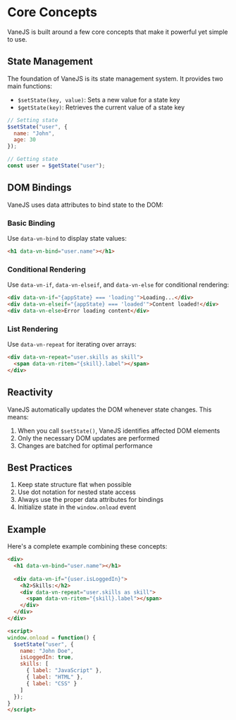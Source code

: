 # Core Concepts

VaneJS is built around a few core concepts that make it powerful yet simple to use.

## State Management

The foundation of VaneJS is its state management system. It provides two main functions:

- `$setState(key, value)`: Sets a new value for a state key
- `$getState(key)`: Retrieves the current value of a state key

```javascript
// Setting state
$setState("user", {
  name: "John",
  age: 30
});

// Getting state
const user = $getState("user");
```

## DOM Bindings

VaneJS uses data attributes to bind state to the DOM:

### Basic Binding
Use `data-vn-bind` to display state values:
```html
<h1 data-vn-bind="user.name"></h1>
```

### Conditional Rendering
Use `data-vn-if`, `data-vn-elseif`, and `data-vn-else` for conditional rendering:
```html
<div data-vn-if="{appState} === 'loading'">Loading...</div>
<div data-vn-elseif="{appState} === 'loaded'">Content loaded!</div>
<div data-vn-else>Error loading content</div>
```

### List Rendering
Use `data-vn-repeat` for iterating over arrays:
```html
<div data-vn-repeat="user.skills as skill">
  <span data-vn-ritem="{skill}.label"></span>
</div>
```

## Reactivity

VaneJS automatically updates the DOM whenever state changes. This means:

1. When you call `$setState()`, VaneJS identifies affected DOM elements
2. Only the necessary DOM updates are performed
3. Changes are batched for optimal performance

## Best Practices

1. Keep state structure flat when possible
2. Use dot notation for nested state access
3. Always use the proper data attributes for bindings
4. Initialize state in the `window.onload` event

## Example

Here's a complete example combining these concepts:

```html
<div>
  <h1 data-vn-bind="user.name"></h1>
  
  <div data-vn-if="{user.isLoggedIn}">
    <h2>Skills:</h2>
    <div data-vn-repeat="user.skills as skill">
      <span data-vn-ritem="{skill}.label"></span>
    </div>
  </div>
</div>

<script>
window.onload = function() {
  $setState("user", {
    name: "John Doe",
    isLoggedIn: true,
    skills: [
      { label: "JavaScript" },
      { label: "HTML" },
      { label: "CSS" }
    ]
  });
}
</script>
``` 
